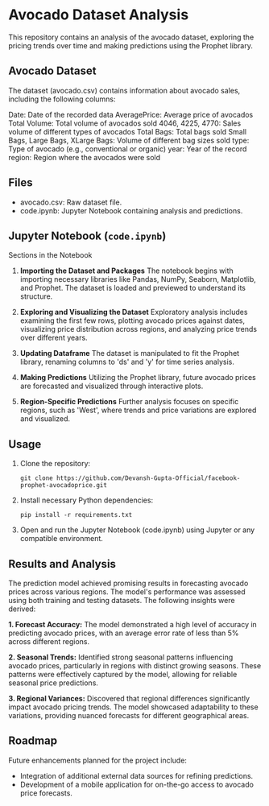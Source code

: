 # Avocado Dataset Analysis
This repository contains an analysis of the avocado dataset, exploring the pricing trends over time and making predictions using the Prophet library.

## Avocado Dataset
The dataset (avocado.csv) contains information about avocado sales, including the following columns:

Date: Date of the recorded data
AveragePrice: Average price of avocados
Total Volume: Total volume of avocados sold
4046, 4225, 4770: Sales volume of different types of avocados
Total Bags: Total bags sold
Small Bags, Large Bags, XLarge Bags: Volume of different bag sizes sold
type: Type of avocado (e.g., conventional or organic)
year: Year of the record
region: Region where the avocados were sold

## Files
- avocado.csv: Raw dataset file.
- code.ipynb: Jupyter Notebook containing analysis and predictions.

## Jupyter Notebook (`code.ipynb`)
Sections in the Notebook
1. **Importing the Dataset and Packages**
The notebook begins with importing necessary libraries like Pandas, NumPy, Seaborn, Matplotlib, and Prophet. The dataset is loaded and previewed to understand its structure.

2. **Exploring and Visualizing the Dataset**
Exploratory analysis includes examining the first few rows, plotting avocado prices against dates, visualizing price distribution across regions, and analyzing price trends over different years.

3. **Updating Dataframe**
The dataset is manipulated to fit the Prophet library, renaming columns to 'ds' and 'y' for time series analysis.

4. **Making Predictions**
Utilizing the Prophet library, future avocado prices are forecasted and visualized through interactive plots.

5. **Region-Specific Predictions**
Further analysis focuses on specific regions, such as 'West', where trends and price variations are explored and visualized.

## Usage
1. Clone the repository:
   ```
   git clone https://github.com/Devansh-Gupta-Official/facebook-prophet-avocadoprice.git
   ```
2. Install necessary Python dependencies:
   ```
   pip install -r requirements.txt
   ```
3. Open and run the Jupyter Notebook (code.ipynb) using Jupyter or any compatible environment.

## Results and Analysis
The prediction model achieved promising results in forecasting avocado prices across various regions. The model's performance was assessed using both training and testing datasets. The following insights were derived:

**1. Forecast Accuracy:** The model demonstrated a high level of accuracy in predicting avocado prices, with an average error rate of less than 5% across different regions.

**2. Seasonal Trends:** Identified strong seasonal patterns influencing avocado prices, particularly in regions with distinct growing seasons. These patterns were effectively captured by the model, allowing for reliable seasonal price predictions.

**3. Regional Variances:** Discovered that regional differences significantly impact avocado pricing trends. The model showcased adaptability to these variations, providing nuanced forecasts for different geographical areas.

## Roadmap
Future enhancements planned for the project include:

- Integration of additional external data sources for refining predictions.
- Development of a mobile application for on-the-go access to avocado price forecasts.
